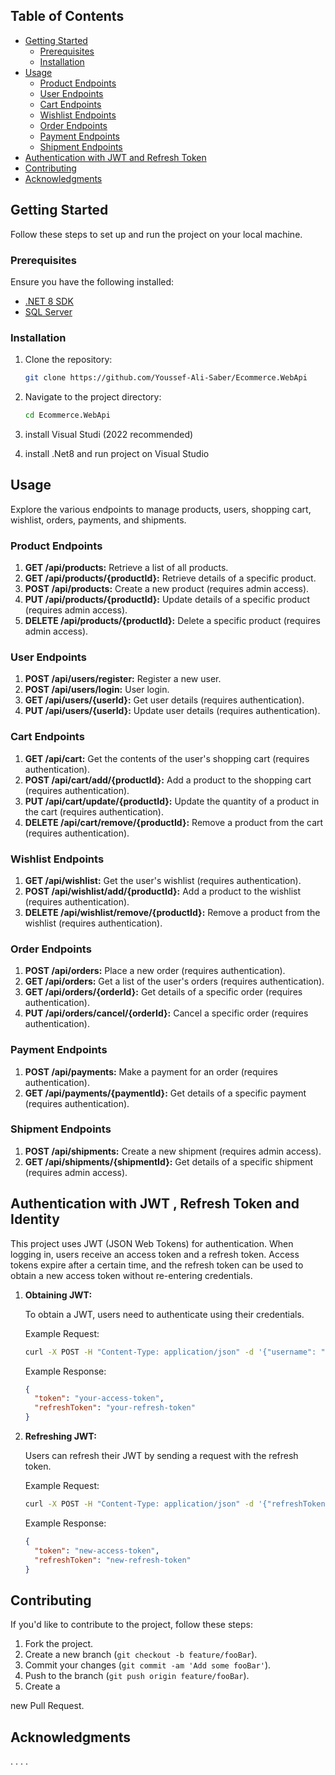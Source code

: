 






## Table of Contents

- [Getting Started](#getting-started)
  - [Prerequisites](#prerequisites)
  - [Installation](#installation)
- [Usage](#usage)
  - [Product Endpoints](#product-endpoints)
  - [User Endpoints](#user-endpoints)
  - [Cart Endpoints](#cart-endpoints)
  - [Wishlist Endpoints](#wishlist-endpoints)
  - [Order Endpoints](#order-endpoints)
  - [Payment Endpoints](#payment-endpoints)
  - [Shipment Endpoints](#shipment-endpoints)
- [Authentication with JWT and Refresh Token](#authentication-with-jwt-and-refresh-token)
- [Contributing](#contributing)
- [Acknowledgments](#acknowledgments)

## Getting Started

Follow these steps to set up and run the project on your local machine.

### Prerequisites

Ensure you have the following installed:

- [.NET 8 SDK](https://dotnet.microsoft.com/download)
- [SQL Server](https://www.microsoft.com/en-us/sql-server/sql-server-downloads)

### Installation

1. Clone the repository:

   ```bash
   git clone https://github.com/Youssef-Ali-Saber/Ecommerce.WebApi
   ```

2. Navigate to the project directory:

   ```bash
   cd Ecommerce.WebApi
   ```

3. install Visual Studi (2022 recommended)
 
4. install .Net8 and run project on Visual Studio 

## Usage

Explore the various endpoints to manage products, users, shopping cart, wishlist, orders, payments, and shipments.

### Product Endpoints

1. **GET /api/products:** Retrieve a list of all products.
2. **GET /api/products/{productId}:** Retrieve details of a specific product.
3. **POST /api/products:** Create a new product (requires admin access).
4. **PUT /api/products/{productId}:** Update details of a specific product (requires admin access).
5. **DELETE /api/products/{productId}:** Delete a specific product (requires admin access).

### User Endpoints

1. **POST /api/users/register:** Register a new user.
2. **POST /api/users/login:** User login.
3. **GET /api/users/{userId}:** Get user details (requires authentication).
4. **PUT /api/users/{userId}:** Update user details (requires authentication).

### Cart Endpoints

1. **GET /api/cart:** Get the contents of the user's shopping cart (requires authentication).
2. **POST /api/cart/add/{productId}:** Add a product to the shopping cart (requires authentication).
3. **PUT /api/cart/update/{productId}:** Update the quantity of a product in the cart (requires authentication).
4. **DELETE /api/cart/remove/{productId}:** Remove a product from the cart (requires authentication).

### Wishlist Endpoints

1. **GET /api/wishlist:** Get the user's wishlist (requires authentication).
2. **POST /api/wishlist/add/{productId}:** Add a product to the wishlist (requires authentication).
3. **DELETE /api/wishlist/remove/{productId}:** Remove a product from the wishlist (requires authentication).

### Order Endpoints

1. **POST /api/orders:** Place a new order (requires authentication).
2. **GET /api/orders:** Get a list of the user's orders (requires authentication).
3. **GET /api/orders/{orderId}:** Get details of a specific order (requires authentication).
4. **PUT /api/orders/cancel/{orderId}:** Cancel a specific order (requires authentication).

### Payment Endpoints

1. **POST /api/payments:** Make a payment for an order (requires authentication).
2. **GET /api/payments/{paymentId}:** Get details of a specific payment (requires authentication).

### Shipment Endpoints

1. **POST /api/shipments:** Create a new shipment (requires admin access).
2. **GET /api/shipments/{shipmentId}:** Get details of a specific shipment (requires admin access).

## Authentication with JWT , Refresh Token and Identity

This project uses JWT (JSON Web Tokens) for authentication. When logging in, users receive an access token and a refresh token. Access tokens expire after a certain time, and the refresh token can be used to obtain a new access token without re-entering credentials.

1. **Obtaining JWT:**

   To obtain a JWT, users need to authenticate using their credentials.

   Example Request:

   ```bash
   curl -X POST -H "Content-Type: application/json" -d '{"username": "your-username", "password": "your-password"}' http://localhost:5000/api/users/login
   ```

   Example Response:

   ```json
   {
     "token": "your-access-token",
     "refreshToken": "your-refresh-token"
   }
   ```

2. **Refreshing JWT:**

   Users can refresh their JWT by sending a request with the refresh token.

   Example Request:

   ```bash
   curl -X POST -H "Content-Type: application/json" -d '{"refreshToken": "your-refresh-token"}' http://localhost:5000/api/token/refresh
   ```

   Example Response:

   ```json
   {
     "token": "new-access-token",
     "refreshToken": "new-refresh-token"
   }
   ```

## Contributing

If you'd like to contribute to the project, follow these steps:

1. Fork the project.
2. Create a new branch (`git checkout -b feature/fooBar`).
3. Commit your changes (`git commit -am 'Add some fooBar'`).
4. Push to the branch (`git push origin feature/fooBar`).
5. Create a

 new Pull Request.


## Acknowledgments
.
.
.
.

